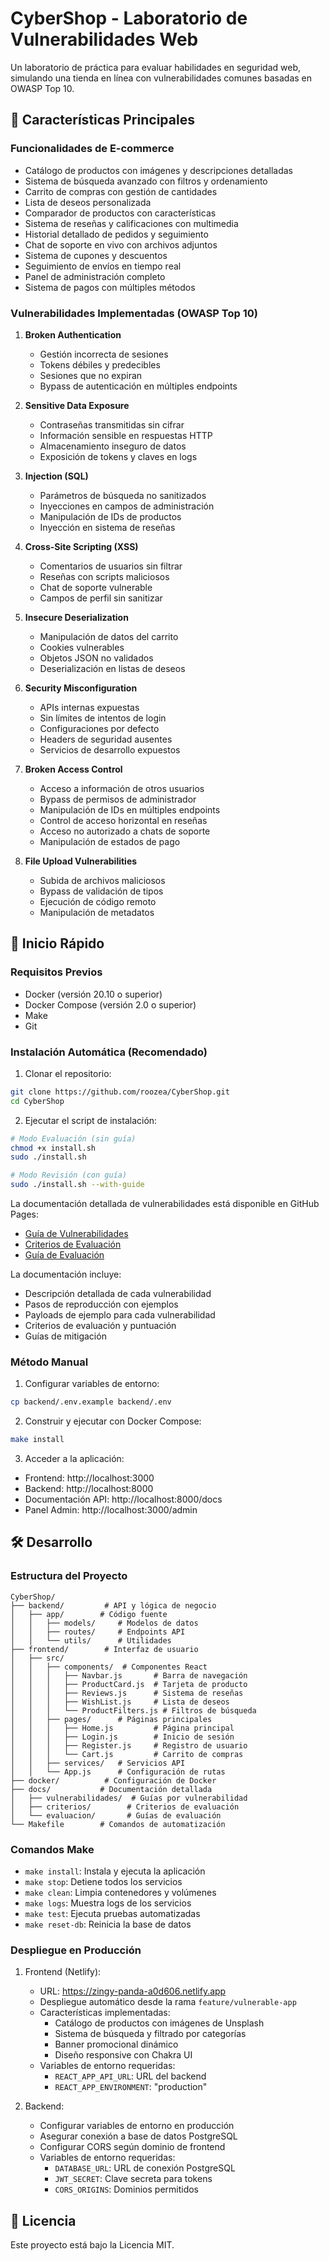 # CyberShop - Laboratorio de Vulnerabilidades Web

Un laboratorio de práctica para evaluar habilidades en seguridad web, simulando una tienda en línea con vulnerabilidades comunes basadas en OWASP Top 10.

## 🎯 Características Principales

### Funcionalidades de E-commerce
- Catálogo de productos con imágenes y descripciones detalladas
- Sistema de búsqueda avanzado con filtros y ordenamiento
- Carrito de compras con gestión de cantidades
- Lista de deseos personalizada
- Comparador de productos con características
- Sistema de reseñas y calificaciones con multimedia
- Historial detallado de pedidos y seguimiento
- Chat de soporte en vivo con archivos adjuntos
- Sistema de cupones y descuentos
- Seguimiento de envíos en tiempo real
- Panel de administración completo
- Sistema de pagos con múltiples métodos

### Vulnerabilidades Implementadas (OWASP Top 10)

1. **Broken Authentication**
   - Gestión incorrecta de sesiones
   - Tokens débiles y predecibles
   - Sesiones que no expiran
   - Bypass de autenticación en múltiples endpoints

2. **Sensitive Data Exposure**
   - Contraseñas transmitidas sin cifrar
   - Información sensible en respuestas HTTP
   - Almacenamiento inseguro de datos
   - Exposición de tokens y claves en logs

3. **Injection (SQL)**
   - Parámetros de búsqueda no sanitizados
   - Inyecciones en campos de administración
   - Manipulación de IDs de productos
   - Inyección en sistema de reseñas

4. **Cross-Site Scripting (XSS)**
   - Comentarios de usuarios sin filtrar
   - Reseñas con scripts maliciosos
   - Chat de soporte vulnerable
   - Campos de perfil sin sanitizar

5. **Insecure Deserialization**
   - Manipulación de datos del carrito
   - Cookies vulnerables
   - Objetos JSON no validados
   - Deserialización en listas de deseos

6. **Security Misconfiguration**
   - APIs internas expuestas
   - Sin límites de intentos de login
   - Configuraciones por defecto
   - Headers de seguridad ausentes
   - Servicios de desarrollo expuestos

7. **Broken Access Control**
   - Acceso a información de otros usuarios
   - Bypass de permisos de administrador
   - Manipulación de IDs en múltiples endpoints
   - Control de acceso horizontal en reseñas
   - Acceso no autorizado a chats de soporte
   - Manipulación de estados de pago

8. **File Upload Vulnerabilities**
   - Subida de archivos maliciosos
   - Bypass de validación de tipos
   - Ejecución de código remoto
   - Manipulación de metadatos

## 🚀 Inicio Rápido

### Requisitos Previos

- Docker (versión 20.10 o superior)
- Docker Compose (versión 2.0 o superior)
- Make
- Git

### Instalación Automática (Recomendado)

1. Clonar el repositorio:
```bash
git clone https://github.com/roozea/CyberShop.git
cd CyberShop
```

2. Ejecutar el script de instalación:

```bash
# Modo Evaluación (sin guía)
chmod +x install.sh
sudo ./install.sh

# Modo Revisión (con guía)
sudo ./install.sh --with-guide
```

La documentación detallada de vulnerabilidades está disponible en GitHub Pages:
- [Guía de Vulnerabilidades](https://roozea.github.io/CyberShop)
- [Criterios de Evaluación](https://roozea.github.io/CyberShop/criterios/puntuacion)
- [Guía de Evaluación](https://roozea.github.io/CyberShop/evaluacion/guia)

La documentación incluye:
- Descripción detallada de cada vulnerabilidad
- Pasos de reproducción con ejemplos
- Payloads de ejemplo para cada vulnerabilidad
- Criterios de evaluación y puntuación
- Guías de mitigación

### Método Manual

1. Configurar variables de entorno:
```bash
cp backend/.env.example backend/.env
```

2. Construir y ejecutar con Docker Compose:
```bash
make install
```

3. Acceder a la aplicación:
- Frontend: http://localhost:3000
- Backend: http://localhost:8000
- Documentación API: http://localhost:8000/docs
- Panel Admin: http://localhost:3000/admin

## 🛠️ Desarrollo

### Estructura del Proyecto

```
CyberShop/
├── backend/         # API y lógica de negocio
│   ├── app/        # Código fuente
│   │   ├── models/     # Modelos de datos
│   │   ├── routes/     # Endpoints API
│   │   └── utils/      # Utilidades
├── frontend/        # Interfaz de usuario
│   ├── src/
│   │   ├── components/  # Componentes React
│   │   │   ├── Navbar.js       # Barra de navegación
│   │   │   ├── ProductCard.js  # Tarjeta de producto
│   │   │   ├── Reviews.js      # Sistema de reseñas
│   │   │   ├── WishList.js     # Lista de deseos
│   │   │   └── ProductFilters.js # Filtros de búsqueda
│   │   ├── pages/      # Páginas principales
│   │   │   ├── Home.js         # Página principal
│   │   │   ├── Login.js        # Inicio de sesión
│   │   │   ├── Register.js     # Registro de usuario
│   │   │   └── Cart.js         # Carrito de compras
│   │   ├── services/   # Servicios API
│   │   └── App.js      # Configuración de rutas
├── docker/          # Configuración de Docker
├── docs/           # Documentación detallada
│   ├── vulnerabilidades/  # Guías por vulnerabilidad
│   ├── criterios/        # Criterios de evaluación
│   └── evaluacion/       # Guías de evaluación
└── Makefile        # Comandos de automatización
```

### Comandos Make

- `make install`: Instala y ejecuta la aplicación
- `make stop`: Detiene todos los servicios
- `make clean`: Limpia contenedores y volúmenes
- `make logs`: Muestra logs de los servicios
- `make test`: Ejecuta pruebas automatizadas
- `make reset-db`: Reinicia la base de datos

### Despliegue en Producción

1. Frontend (Netlify):
   - URL: https://zingy-panda-a0d606.netlify.app
   - Despliegue automático desde la rama `feature/vulnerable-app`
   - Características implementadas:
     - Catálogo de productos con imágenes de Unsplash
     - Sistema de búsqueda y filtrado por categorías
     - Banner promocional dinámico
     - Diseño responsive con Chakra UI
   - Variables de entorno requeridas:
     - `REACT_APP_API_URL`: URL del backend
     - `REACT_APP_ENVIRONMENT`: "production"

2. Backend:
   - Configurar variables de entorno en producción
   - Asegurar conexión a base de datos PostgreSQL
   - Configurar CORS según dominio de frontend
   - Variables de entorno requeridas:
     - `DATABASE_URL`: URL de conexión PostgreSQL
     - `JWT_SECRET`: Clave secreta para tokens
     - `CORS_ORIGINS`: Dominios permitidos

## 📝 Licencia

Este proyecto está bajo la Licencia MIT.
